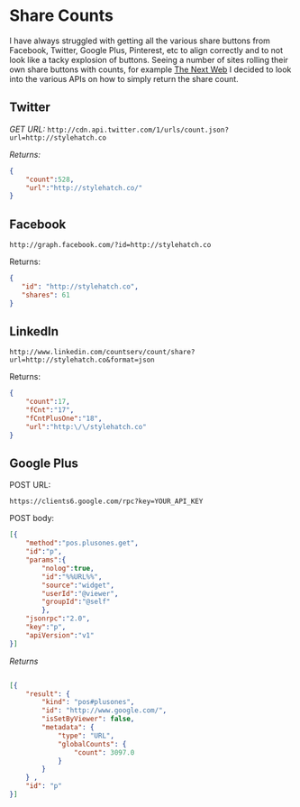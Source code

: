 Share Counts
============

I have always struggled with getting all the various share buttons from Facebook, Twitter, Google Plus, Pinterest, etc to align correctly and to not look like a tacky explosion of buttons.  Seeing a number of sites rolling their own share buttons with counts, for example [The Next Web](http://thenextweb.com/shareables/2012/05/08/move-over-zuck-abraham-lincoln-filed-a-patent-for-facebook-in-1845/) I decided to look into the various APIs on how to simply return the share count.

Twitter
-------

*GET URL:*
`http://cdn.api.twitter.com/1/urls/count.json?url=http://stylehatch.co`

_Returns:_
```json
{
	"count":528,
	"url":"http://stylehatch.co/"
}
```

Facebook
--------

`http://graph.facebook.com/?id=http://stylehatch.co`

Returns:

```json
{
   "id": "http://stylehatch.co",
   "shares": 61
}
```

LinkedIn
--------
`http://www.linkedin.com/countserv/count/share?url=http://stylehatch.co&format=json`

Returns:

```json
{
	"count":17,
	"fCnt":"17",
	"fCntPlusOne":"18",
	"url":"http:\/\/stylehatch.co"
}
```

Google Plus
-----------
POST URL:

`https://clients6.google.com/rpc?key=YOUR_API_KEY`

POST body:

```json
[{
	"method":"pos.plusones.get",
	"id":"p",
	"params":{
		"nolog":true,
		"id":"%%URL%%",
		"source":"widget",
		"userId":"@viewer",
		"groupId":"@self"
		},
	"jsonrpc":"2.0",
	"key":"p",
	"apiVersion":"v1"
}]
```

_Returns_
```json

[{
	"result": { 
		"kind": "pos#plusones", 
		"id": "http://www.google.com/", 
		"isSetByViewer": false, 
		"metadata": {
			"type": "URL", 
			"globalCounts": {
				"count": 3097.0
			}
		}
	} ,
	"id": "p"
}]
```